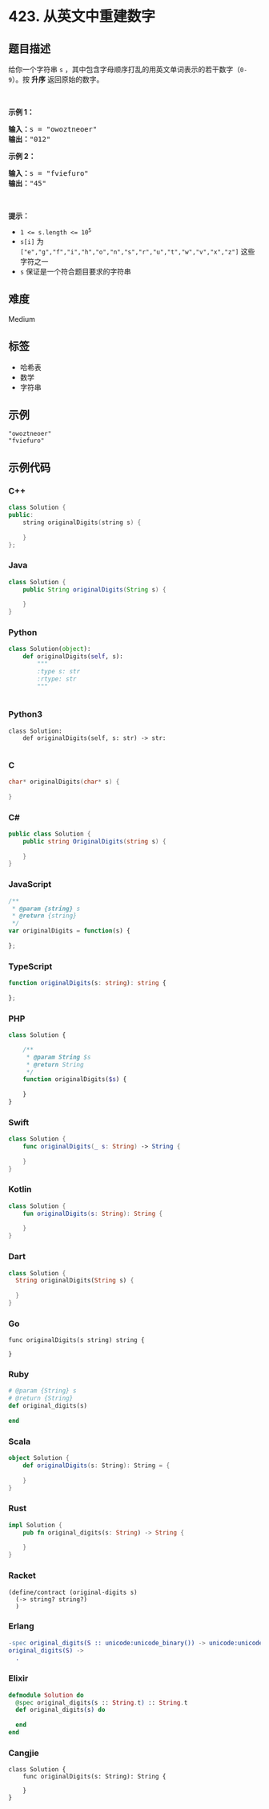 # 423. 从英文中重建数字

## 题目描述

<p>给你一个字符串 <code>s</code> ，其中包含字母顺序打乱的用英文单词表示的若干数字（<code>0-9</code>）。按 <strong>升序</strong> 返回原始的数字。</p>

<p>&nbsp;</p>

<p><strong>示例 1：</strong></p>

<pre>
<strong>输入：</strong>s = "owoztneoer"
<strong>输出：</strong>"012"
</pre>

<p><strong>示例 2：</strong></p>

<pre>
<strong>输入：</strong>s = "fviefuro"
<strong>输出：</strong>"45"
</pre>

<p>&nbsp;</p>

<p><strong>提示：</strong></p>

<ul>
	<li><code>1 &lt;= s.length &lt;= 10<sup>5</sup></code></li>
	<li><code>s[i]</code> 为 <code>["e","g","f","i","h","o","n","s","r","u","t","w","v","x","z"]</code> 这些字符之一</li>
	<li><code>s</code> 保证是一个符合题目要求的字符串</li>
</ul>


## 难度

Medium

## 标签

- 哈希表
- 数学
- 字符串

## 示例

```
"owoztneoer"
"fviefuro"
```

## 示例代码

### C++

```cpp
class Solution {
public:
    string originalDigits(string s) {
        
    }
};
```

### Java

```java
class Solution {
    public String originalDigits(String s) {
        
    }
}
```

### Python

```python
class Solution(object):
    def originalDigits(self, s):
        """
        :type s: str
        :rtype: str
        """
        
```

### Python3

```python3
class Solution:
    def originalDigits(self, s: str) -> str:
        
```

### C

```c
char* originalDigits(char* s) {
    
}
```

### C#

```csharp
public class Solution {
    public string OriginalDigits(string s) {
        
    }
}
```

### JavaScript

```javascript
/**
 * @param {string} s
 * @return {string}
 */
var originalDigits = function(s) {
    
};
```

### TypeScript

```typescript
function originalDigits(s: string): string {
    
};
```

### PHP

```php
class Solution {

    /**
     * @param String $s
     * @return String
     */
    function originalDigits($s) {
        
    }
}
```

### Swift

```swift
class Solution {
    func originalDigits(_ s: String) -> String {
        
    }
}
```

### Kotlin

```kotlin
class Solution {
    fun originalDigits(s: String): String {
        
    }
}
```

### Dart

```dart
class Solution {
  String originalDigits(String s) {
    
  }
}
```

### Go

```golang
func originalDigits(s string) string {
    
}
```

### Ruby

```ruby
# @param {String} s
# @return {String}
def original_digits(s)
    
end
```

### Scala

```scala
object Solution {
    def originalDigits(s: String): String = {
        
    }
}
```

### Rust

```rust
impl Solution {
    pub fn original_digits(s: String) -> String {
        
    }
}
```

### Racket

```racket
(define/contract (original-digits s)
  (-> string? string?)
  )
```

### Erlang

```erlang
-spec original_digits(S :: unicode:unicode_binary()) -> unicode:unicode_binary().
original_digits(S) ->
  .
```

### Elixir

```elixir
defmodule Solution do
  @spec original_digits(s :: String.t) :: String.t
  def original_digits(s) do
    
  end
end
```

### Cangjie

```cangjie
class Solution {
    func originalDigits(s: String): String {

    }
}
```

